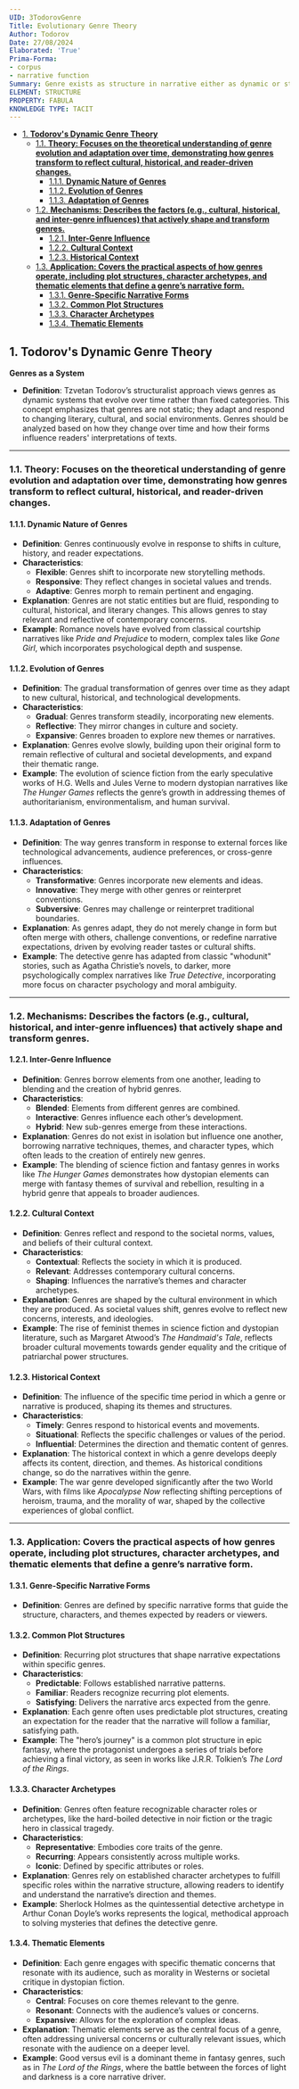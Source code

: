 ```yaml
---
UID: 3TodorovGenre
Title: Evolutionary Genre Theory
Author: Todorov
Date: 27/08/2024
Elaborated: 'True'
Prima-Forma:
- corpus
- narrative function
Summary: Genre exists as structure in narrative either as dynamic or static
ELEMENT: STRUCTURE
PROPERTY: FABULA
KNOWLEDGE TYPE: TACIT
---
```


- [1. **Todorov's Dynamic Genre Theory**](#1-todorovs-dynamic-genre-theory)
  - [1.1. **Theory: Focuses on the theoretical understanding of genre evolution and adaptation over time, demonstrating how genres transform to reflect cultural, historical, and reader-driven changes.**](#11-theory-focuses-on-the-theoretical-understanding-of-genre-evolution-and-adaptation-over-time-demonstrating-how-genres-transform-to-reflect-cultural-historical-and-reader-driven-changes)
    - [1.1.1. **Dynamic Nature of Genres**](#111-dynamic-nature-of-genres)
    - [1.1.2. **Evolution of Genres**](#112-evolution-of-genres)
    - [1.1.3. **Adaptation of Genres**](#113-adaptation-of-genres)
  - [1.2. **Mechanisms: Describes the factors (e.g., cultural, historical, and inter-genre influences) that actively shape and transform genres.**](#12-mechanisms-describes-the-factors-eg-cultural-historical-and-inter-genre-influences-that-actively-shape-and-transform-genres)
    - [1.2.1. **Inter-Genre Influence**](#121-inter-genre-influence)
    - [1.2.2. **Cultural Context**](#122-cultural-context)
    - [1.2.3. **Historical Context**](#123-historical-context)
  - [1.3. **Application: Covers the practical aspects of how genres operate, including plot structures, character archetypes, and thematic elements that define a genre’s narrative form.**](#13-application-covers-the-practical-aspects-of-how-genres-operate-including-plot-structures-character-archetypes-and-thematic-elements-that-define-a-genres-narrative-form)
    - [1.3.1. **Genre-Specific Narrative Forms**](#131-genre-specific-narrative-forms)
    - [1.3.2. **Common Plot Structures**](#132-common-plot-structures)
    - [1.3.3. **Character Archetypes**](#133-character-archetypes)
    - [1.3.4. **Thematic Elements**](#134-thematic-elements)


## 1. **Todorov's Dynamic Genre Theory**

 **Genres as a System**
- **Definition**: Tzvetan Todorov’s structuralist approach views genres as dynamic systems that evolve over time rather than fixed categories. This concept emphasizes that genres are not static; they adapt and respond to changing literary, cultural, and social environments. Genres should be analyzed based on how they change over time and how their forms influence readers' interpretations of texts.

---

### 1.1. **Theory: Focuses on the theoretical understanding of genre evolution and adaptation over time, demonstrating how genres transform to reflect cultural, historical, and reader-driven changes.**

#### 1.1.1. **Dynamic Nature of Genres**
- **Definition**: Genres continuously evolve in response to shifts in culture, history, and reader expectations.
- **Characteristics**:
  - **Flexible**: Genres shift to incorporate new storytelling methods.
  - **Responsive**: They reflect changes in societal values and trends.
  - **Adaptive**: Genres morph to remain pertinent and engaging.
- **Explanation**: Genres are not static entities but are fluid, responding to cultural, historical, and literary changes. This allows genres to stay relevant and reflective of contemporary concerns.
- **Example**: Romance novels have evolved from classical courtship narratives like *Pride and Prejudice* to modern, complex tales like *Gone Girl*, which incorporates psychological depth and suspense.

#### 1.1.2. **Evolution of Genres**
- **Definition**: The gradual transformation of genres over time as they adapt to new cultural, historical, and technological developments.
- **Characteristics**:
  - **Gradual**: Genres transform steadily, incorporating new elements.
  - **Reflective**: They mirror changes in culture and society.
  - **Expansive**: Genres broaden to explore new themes or narratives.
- **Explanation**: Genres evolve slowly, building upon their original form to remain reflective of cultural and societal developments, and expand their thematic range.
- **Example**: The evolution of science fiction from the early speculative works of H.G. Wells and Jules Verne to modern dystopian narratives like *The Hunger Games* reflects the genre’s growth in addressing themes of authoritarianism, environmentalism, and human survival.

#### 1.1.3. **Adaptation of Genres**
- **Definition**: The way genres transform in response to external forces like technological advancements, audience preferences, or cross-genre influences.
- **Characteristics**:
  - **Transformative**: Genres incorporate new elements and ideas.
  - **Innovative**: They merge with other genres or reinterpret conventions.
  - **Subversive**: Genres may challenge or reinterpret traditional boundaries.
- **Explanation**: As genres adapt, they do not merely change in form but often merge with others, challenge conventions, or redefine narrative expectations, driven by evolving reader tastes or cultural shifts.
- **Example**: The detective genre has adapted from classic "whodunit" stories, such as Agatha Christie’s novels, to darker, more psychologically complex narratives like *True Detective*, incorporating more focus on character psychology and moral ambiguity.

---

### 1.2. **Mechanisms: Describes the factors (e.g., cultural, historical, and inter-genre influences) that actively shape and transform genres.**

#### 1.2.1. **Inter-Genre Influence**
- **Definition**: Genres borrow elements from one another, leading to blending and the creation of hybrid genres.
- **Characteristics**:
  - **Blended**: Elements from different genres are combined.
  - **Interactive**: Genres influence each other’s development.
  - **Hybrid**: New sub-genres emerge from these interactions.
- **Explanation**: Genres do not exist in isolation but influence one another, borrowing narrative techniques, themes, and character types, which often leads to the creation of entirely new genres.
- **Example**: The blending of science fiction and fantasy genres in works like *The Hunger Games* demonstrates how dystopian elements can merge with fantasy themes of survival and rebellion, resulting in a hybrid genre that appeals to broader audiences.

#### 1.2.2. **Cultural Context**
- **Definition**: Genres reflect and respond to the societal norms, values, and beliefs of their cultural context.
- **Characteristics**:
  - **Contextual**: Reflects the society in which it is produced.
  - **Relevant**: Addresses contemporary cultural concerns.
  - **Shaping**: Influences the narrative’s themes and character archetypes.
- **Explanation**: Genres are shaped by the cultural environment in which they are produced. As societal values shift, genres evolve to reflect new concerns, interests, and ideologies.
- **Example**: The rise of feminist themes in science fiction and dystopian literature, such as Margaret Atwood’s *The Handmaid's Tale*, reflects broader cultural movements towards gender equality and the critique of patriarchal power structures.

#### 1.2.3. **Historical Context**
- **Definition**: The influence of the specific time period in which a genre or narrative is produced, shaping its themes and structures.
- **Characteristics**:
  - **Timely**: Genres respond to historical events and movements.
  - **Situational**: Reflects the specific challenges or values of the period.
  - **Influential**: Determines the direction and thematic content of genres.
- **Explanation**: The historical context in which a genre develops deeply affects its content, direction, and themes. As historical conditions change, so do the narratives within the genre.
- **Example**: The war genre developed significantly after the two World Wars, with films like *Apocalypse Now* reflecting shifting perceptions of heroism, trauma, and the morality of war, shaped by the collective experiences of global conflict.

---

### 1.3. **Application: Covers the practical aspects of how genres operate, including plot structures, character archetypes, and thematic elements that define a genre’s narrative form.**

#### 1.3.1. **Genre-Specific Narrative Forms**
- **Definition**: Genres are defined by specific narrative forms that guide the structure, characters, and themes expected by readers or viewers.

#### 1.3.2. **Common Plot Structures**
- **Definition**: Recurring plot structures that shape narrative expectations within specific genres.
- **Characteristics**:
  - **Predictable**: Follows established narrative patterns.
  - **Familiar**: Readers recognize recurring plot elements.
  - **Satisfying**: Delivers the narrative arcs expected from the genre.
- **Explanation**: Each genre often uses predictable plot structures, creating an expectation for the reader that the narrative will follow a familiar, satisfying path.
- **Example**: The "hero’s journey" is a common plot structure in epic fantasy, where the protagonist undergoes a series of trials before achieving a final victory, as seen in works like J.R.R. Tolkien’s *The Lord of the Rings*.

#### 1.3.3. **Character Archetypes**
- **Definition**: Genres often feature recognizable character roles or archetypes, like the hard-boiled detective in noir fiction or the tragic hero in classical tragedy.
- **Characteristics**:
  - **Representative**: Embodies core traits of the genre.
  - **Recurring**: Appears consistently across multiple works.
  - **Iconic**: Defined by specific attributes or roles.
- **Explanation**: Genres rely on established character archetypes to fulfill specific roles within the narrative structure, allowing readers to identify and understand the narrative’s direction and themes.
- **Example**: Sherlock Holmes as the quintessential detective archetype in Arthur Conan Doyle’s works represents the logical, methodical approach to solving mysteries that defines the detective genre.

#### 1.3.4. **Thematic Elements**
- **Definition**: Each genre engages with specific thematic concerns that resonate with its audience, such as morality in Westerns or societal critique in dystopian fiction.
- **Characteristics**:
  - **Central**: Focuses on core themes relevant to the genre.
  - **Resonant**: Connects with the audience’s values or concerns.
  - **Expansive**: Allows for the exploration of complex ideas.
- **Explanation**: Thematic elements serve as the central focus of a genre, often addressing universal concerns or culturally relevant issues, which resonate with the audience on a deeper level.
- **Example**: Good versus evil is a dominant theme in fantasy genres, such as in *The Lord of the Rings*, where the battle between the forces of light and darkness is a core narrative driver.
